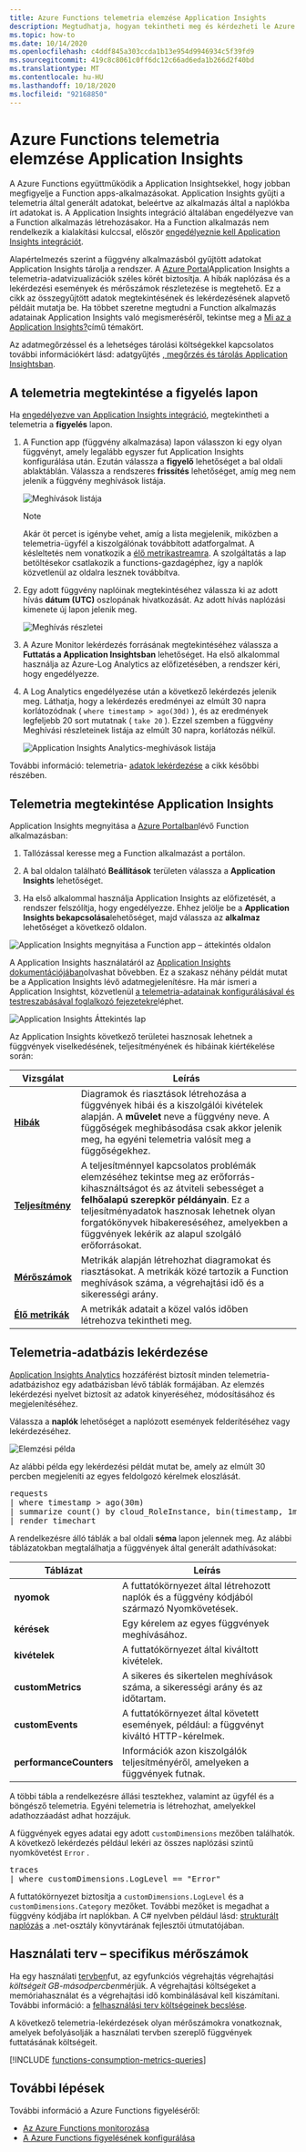 ```yaml
---
title: Azure Functions telemetria elemzése Application Insights
description: Megtudhatja, hogyan tekintheti meg és kérdezheti le Azure Functions telemetria az Azure Application Insights által gyűjtött és tárolt adatokat.
ms.topic: how-to
ms.date: 10/14/2020
ms.openlocfilehash: c4ddf845a303ccda1b13e954d9946934c5f39fd9
ms.sourcegitcommit: 419c8c8061c0ff6dc12c66ad6eda1b266d2f40bd
ms.translationtype: MT
ms.contentlocale: hu-HU
ms.lasthandoff: 10/18/2020
ms.locfileid: "92168850"
---
```

# <a name="analyze-azure-functions-telemetry-in-application-insights"></a>Azure Functions telemetria elemzése Application Insights 

A Azure Functions együttműködik a Application Insightsekkel, hogy jobban megfigyelje a Function apps-alkalmazásokat. Application Insights gyűjti a telemetria által generált adatokat, beleértve az alkalmazás által a naplókba írt adatokat is. A Application Insights integráció általában engedélyezve van a Function alkalmazás létrehozásakor. Ha a Function alkalmazás nem rendelkezik a kialakítási kulccsal, először [engedélyeznie kell Application Insights integrációt](configure-monitoring.md#enable-application-insights-integration). 

Alapértelmezés szerint a függvény alkalmazásból gyűjtött adatokat Application Insights tárolja a rendszer. A [Azure Portal](https://portal.azure.com)Application Insights a telemetria-adatvizualizációk széles körét biztosítja. A hibák naplózása és a lekérdezési események és mérőszámok részletezése is megtehető. Ez a cikk az összegyűjtött adatok megtekintésének és lekérdezésének alapvető példáit mutatja be. Ha többet szeretne megtudni a Function alkalmazás adatainak Application Insights való megismeréséről, tekintse meg a [Mi az a Application Insights?](../azure-monitor/app/app-insights-overview.md)című témakört. 

Az adatmegőrzéssel és a lehetséges tárolási költségekkel kapcsolatos további információkért lásd: adatgyűjtés [, megőrzés és tárolás Application Insightsban](../azure-monitor/app/data-retention-privacy.md).   

## <a name="viewing-telemetry-in-monitor-tab"></a>A telemetria megtekintése a figyelés lapon

Ha [engedélyezve van Application Insights integráció](configure-monitoring.md#enable-application-insights-integration), megtekintheti a telemetria a **figyelés** lapon.

1. A Function app (függvény alkalmazása) lapon válasszon ki egy olyan függvényt, amely legalább egyszer fut Application Insights konfigurálása után. Ezután válassza a **figyelő** lehetőséget a bal oldali ablaktáblán. Válassza a rendszeres **frissítés** lehetőséget, amíg meg nem jelenik a függvény meghívások listája.

   ![Meghívások listája](media/functions-monitoring/monitor-tab-ai-invocations.png)

    > [!NOTE]
    > Akár öt percet is igénybe vehet, amíg a lista megjelenik, miközben a telemetria-ügyfél a kiszolgálónak továbbított adatforgalmat. A késleltetés nem vonatkozik a [élő metrikastreamra](../azure-monitor/app/live-stream.md). A szolgáltatás a lap betöltésekor csatlakozik a functions-gazdagéphez, így a naplók közvetlenül az oldalra lesznek továbbítva.

1. Egy adott függvény naplóinak megtekintéséhez válassza ki az adott hívás **dátum (UTC)** oszlopának hivatkozását. Az adott hívás naplózási kimenete új lapon jelenik meg.

   ![Meghívás részletei](media/functions-monitoring/invocation-details-ai.png)

1. A Azure Monitor lekérdezés forrásának megtekintéséhez válassza a **Futtatás a Application Insightsban** lehetőséget. Ha első alkalommal használja az Azure-Log Analytics az előfizetésében, a rendszer kéri, hogy engedélyezze.

1. A Log Analytics engedélyezése után a következő lekérdezés jelenik meg. Láthatja, hogy a lekérdezés eredményei az elmúlt 30 napra korlátozódnak ( `where timestamp > ago(30d)` ), és az eredmények legfeljebb 20 sort mutatnak ( `take 20` ). Ezzel szemben a függvény Meghívási részleteinek listája az elmúlt 30 napra, korlátozás nélkül.

   ![Application Insights Analytics-meghívások listája](media/functions-monitoring/ai-analytics-invocation-list.png)

További információ: telemetria- [adatok lekérdezése](#query-telemetry-data) a cikk későbbi részében.

## <a name="view-telemetry-in-application-insights"></a>Telemetria megtekintése Application Insights

Application Insights megnyitása a [Azure Portalban](https://portal.azure.com)lévő Function alkalmazásban:

1. Tallózással keresse meg a Function alkalmazást a portálon.

1. A bal oldalon található **Beállítások** területen válassza a **Application Insights** lehetőséget. 

1. Ha első alkalommal használja Application Insights az előfizetését, a rendszer felszólítja, hogy engedélyezze. Ehhez jelölje be a **Application Insights bekapcsolása**lehetőséget, majd válassza az **alkalmaz** lehetőséget a következő oldalon.

![Application Insights megnyitása a Function app – áttekintés oldalon](media/functions-monitoring/ai-link.png)

A Application Insights használatáról az [Application Insights dokumentációjában](/azure/application-insights/)olvashat bővebben. Ez a szakasz néhány példát mutat be a Application Insights lévő adatmegjelenítésre. Ha már ismeri a Application Insightst, közvetlenül [a telemetria-adatainak konfigurálásával és testreszabásával foglalkozó fejezetekre](configure-monitoring.md#configure-log-levels)léphet.

![Application Insights Áttekintés lap](media/functions-monitoring/metrics-explorer.png)

Az Application Insights következő területei hasznosak lehetnek a függvények viselkedésének, teljesítményének és hibáinak kiértékelése során:

| Vizsgálat | Leírás |
| ---- | ----------- |
| **[Hibák](../azure-monitor/app/asp-net-exceptions.md)** |  Diagramok és riasztások létrehozása a függvények hibái és a kiszolgálói kivételek alapján. A **művelet** neve a függvény neve. A függőségek meghibásodása csak akkor jelenik meg, ha egyéni telemetria valósít meg a függőségekhez. |
| **[Teljesítmény](../azure-monitor/app/performance-counters.md)** | A teljesítménnyel kapcsolatos problémák elemzéséhez tekintse meg az erőforrás-kihasználtságot és az átviteli sebességet a **felhőalapú szerepkör példányain**. Ez a teljesítményadatok hasznosak lehetnek olyan forgatókönyvek hibakereséséhez, amelyekben a függvények lekérik az alapul szolgáló erőforrásokat. |
| **[Mérőszámok](../azure-monitor/platform/metrics-charts.md)** | Metrikák alapján létrehozhat diagramokat és riasztásokat. A metrikák közé tartozik a Function meghívások száma, a végrehajtási idő és a sikerességi arány. |
| **[Élő metrikák    ](../azure-monitor/app/live-stream.md)** | A metrikák adatait a közel valós időben létrehozva tekintheti meg. |

## <a name="query-telemetry-data"></a>Telemetria-adatbázis lekérdezése

[Application Insights Analytics](../azure-monitor/log-query/log-query-overview.md) hozzáférést biztosít minden telemetria-adatbázishoz egy adatbázisban lévő táblák formájában. Az elemzés lekérdezési nyelvet biztosít az adatok kinyeréséhez, módosításához és megjelenítéséhez. 

Válassza a **naplók** lehetőséget a naplózott események felderítéséhez vagy lekérdezéséhez.

![Elemzési példa](media/functions-monitoring/analytics-traces.png)

Az alábbi példa egy lekérdezési példát mutat be, amely az elmúlt 30 percben megjeleníti az egyes feldolgozó kérelmek eloszlását.

<pre>
requests
| where timestamp > ago(30m) 
| summarize count() by cloud_RoleInstance, bin(timestamp, 1m)
| render timechart
</pre>

A rendelkezésre álló táblák a bal oldali **séma** lapon jelennek meg. Az alábbi táblázatokban megtalálhatja a függvények által generált adathívásokat:

| Táblázat | Leírás |
| ----- | ----------- |
| **nyomok** | A futtatókörnyezet által létrehozott naplók és a függvény kódjából származó Nyomkövetések. |
| **kérések** | Egy kérelem az egyes függvények meghívásához. |
| **kivételek** | A futtatókörnyezet által kiváltott kivételek. |
| **customMetrics** | A sikeres és sikertelen meghívások száma, a sikerességi arány és az időtartam. |
| **customEvents** | A futtatókörnyezet által követett események, például: a függvényt kiváltó HTTP-kérelmek. |
| **performanceCounters** | Információk azon kiszolgálók teljesítményéről, amelyeken a függvények futnak. |

A többi tábla a rendelkezésre állási tesztekhez, valamint az ügyfél és a böngésző telemetria. Egyéni telemetria is létrehozhat, amelyekkel adathozzáadást adhat hozzájuk.

A függvények egyes adatai egy adott `customDimensions` mezőben találhatók.  A következő lekérdezés például lekéri az összes naplózási szintű nyomkövetést `Error` .

<pre>
traces 
| where customDimensions.LogLevel == "Error"
</pre>

A futtatókörnyezet biztosítja a `customDimensions.LogLevel` és a `customDimensions.Category` mezőket. További mezőket is megadhat a függvény kódjába írt naplókban. A C# nyelvben például lásd: [strukturált naplózás](functions-dotnet-class-library.md#structured-logging) a .net-osztály könyvtárának fejlesztői útmutatójában.

## <a name="consumption-plan-specific-metrics"></a>Használati terv – specifikus mérőszámok

Ha egy használati [tervben](functions-scale.md#consumption-plan)fut, az egyfunkciós végrehajtás végrehajtási *költségeit* *GB-másodpercben*mérjük. A végrehajtási költségeket a memóriahasználat és a végrehajtási idő kombinálásával kell kiszámítani. További információ: a [felhasználási terv költségeinek becslése](functions-consumption-costs.md).

A következő telemetria-lekérdezések olyan mérőszámokra vonatkoznak, amelyek befolyásolják a használati tervben szereplő függvények futtatásának költségeit.

[!INCLUDE [functions-consumption-metrics-queries](../../includes/functions-consumption-metrics-queries.md)]

## <a name="next-steps"></a>További lépések

További információ a Azure Functions figyeléséről:

+ [Az Azure Functions monitorozása](functions-monitoring.md)
+ [A Azure Functions figyelésének konfigurálása](configure-monitoring.md)

